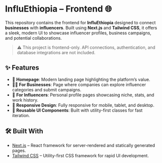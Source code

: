 # InfluEthiopia – Frontend 🌐

This repository contains the frontend for **InfluEthiopia**  designed to connect **businesses** with **influencers**. Built using **Next.js** and **Tailwind CSS**, it offers a sleek, modern UI to showcase influencer profiles, business campaigns, and potential collaborations.

> ⚠️ This project is frontend-only. API connections, authentication, and database integrations are not included.

## ✨ Features

- 🧭 **Homepage**: Modern landing page highlighting the platform’s value.
- 🧑‍💼 **For Businesses**: Page where companies can explore influencer categories and submit campaigns.
- 🌟 **For Influencers**: Personal profile pages showcasing niche, stats, and work history.
- 📱 **Responsive Design**: Fully responsive for mobile, tablet, and desktop.
- 🎨 **Reusable UI Components**: Built with utility-first classes for fast iteration.

## 🛠️ Built With

- [Next.js](https://nextjs.org/) – React framework for server-rendered and statically generated pages.
- [Tailwind CSS](https://tailwindcss.com/) – Utility-first CSS framework for rapid UI development.


